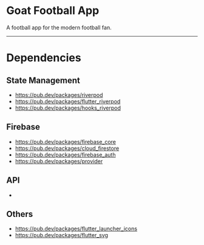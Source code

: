 # Goat Football App

A football app for the modern football fan.

---

# Dependencies

## State Management

- https://pub.dev/packages/riverpod
- https://pub.dev/packages/flutter_riverpod
- https://pub.dev/packages/hooks_riverpod

## Firebase

- https://pub.dev/packages/firebase_core
- https://pub.dev/packages/cloud_firestore
- https://pub.dev/packages/firebase_auth
- https://pub.dev/packages/provider

## API

-

## Others

- https://pub.dev/packages/flutter_launcher_icons
- https://pub.dev/packages/flutter_svg
